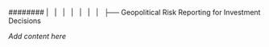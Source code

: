 ######## |   |   |   |   |   |   |   ├── Geopolitical Risk Reporting for Investment Decisions

*Add content here*